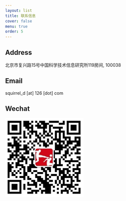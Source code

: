 ```yaml
---
layout: list
title: 联系信息
cover: false
menu: true
order: 5
---
```

## Address
北京市复兴路15号中国科学技术信息研究所119房间, 100038

## Email
squirrel_d [at] 126 [dot] com 

## Wechat
<img src="./assets/img/Wechat.jpg" alt="Algorithm Influence in NLP (1979~2015)" align="middle" width="50%"/>